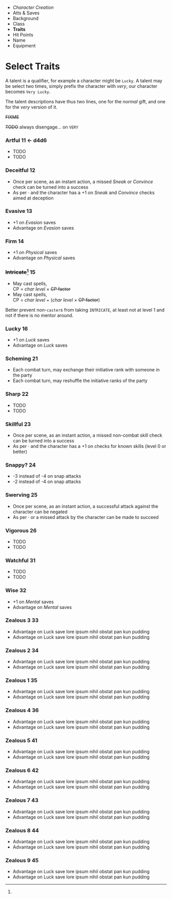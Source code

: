 
<!-- .margin.compass -->
* _Character Creation_
* Atts & Saves
* Background
* Class
* **Traits**
* Hit Points
* Name
* Equipment


# Select Traits

A talent is a qualifier, for example a character might be `Lucky`. A talent may be select two times, simply prefix the character with _very_, our character becomes `Very Lucky`.

The talent descriptions have thus two lines, one for the _normal_ gift, and one for the _very_ version of it.

~~FIXME~~

~~TODO~~ always disengage... on `VERY`

<!-- vvv ← d4d6 -->


<!-- <div.trait> -->

### Artful **11 ← d4d6**
* TODO
* TODO

<!-- </div> -->

<!-- <div.trait> -->

### Deceitful **12**
* Once per scene, as an instant action, a missed _Sneak_ or _Convince_ check can be turned into a success
* As per · and the character has a +1 on _Sneak_ and _Convince_ checks aimed at deception

<!-- </div> -->

<!-- <div.trait> -->

### Evasive **13**
* +1 on _Evasion_ saves
* Advantage on _Evasion_ saves

<!-- </div> -->

<!-- <div.trait> -->

### Firm **14**
* +1 on _Physical_ saves
* Advantage on _Physical_ saves

<!-- </div> -->

<!-- <div.trait> -->

### ~~Intricate~~[^1] **15**
* May cast spells,<br/>CP = _char level_ × ~~CP factor~~
* May cast spells,<br/>CP = _char level_ + (_char level_ × ~~CP factor~~)

[^1]:
  Better prevent non-`caster`s from taking `INTRICATE`, at least not at level 1 and not if there is no mentor around.

<!-- </div> -->

<!-- <div.trait> -->

### Lucky **16**
* +1 on _Luck_ saves
* Advantage on _Luck_ saves

<!-- </div> -->

<!-- <div.trait> -->

### Scheming **21**
* Each combat turn,  may exchange their initiative rank with someone in the party
* Each combat turn,  may reshuffle the initiative ranks of the party

<!-- </div> -->

<!-- <div.trait> -->

### Sharp **22**
* TODO
* TODO

<!-- </div> -->

<!-- <div.trait> -->

### Skillful **23**
* Once per scene, as an instant action, a missed non-combat skill check can be turned into a success
* As per · and the character has a +1 on checks for known skills (level 0 or better)

<!-- </div> -->

<!-- <div.trait> -->

### Snappy? **24**
* -3 instead of -4 on snap attacks
* -2 instead of -4 on snap attacks

<!-- </div> -->

<!-- <div.trait> -->

### Swerving **25**
* Once per scene, as an instant action, a successful attack against the character can be negated
* As per · or a missed attack by the character can be made to succeed

<!-- </div> -->

<!-- <div.trait> -->

### Vigorous **26**
* TODO
* TODO

<!-- </div> -->

<!-- <div.trait> -->

### Watchful **31**
* TODO
* TODO

<!-- </div> -->

<!-- <div.trait> -->

### Wise **32**
* +1 on _Mental_ saves
* Advantage on _Mental_ saves

<!-- </div> -->

<!-- <div.trait> -->

### Zealous 3 **33**
* Advantage on Luck save lore ipsum nihil obstat pan kun pudding
* Advantage on Luck save lore ipsum nihil obstat pan kun pudding

<!-- </div> -->

<!-- <div.trait> -->

### Zealous 2 **34**
* Advantage on Luck save lore ipsum nihil obstat pan kun pudding
* Advantage on Luck save lore ipsum nihil obstat pan kun pudding

<!-- </div> -->

<!-- <div.trait> -->

### Zealous 1 **35**
* Advantage on Luck save lore ipsum nihil obstat pan kun pudding
* Advantage on Luck save lore ipsum nihil obstat pan kun pudding

<!-- </div> -->

<!-- <div.trait> -->

### Zealous 4 **36**
* Advantage on Luck save lore ipsum nihil obstat pan kun pudding
* Advantage on Luck save lore ipsum nihil obstat pan kun pudding

<!-- </div> -->


<!-- PAGE BREAK traits -->


<!-- <div.trait> -->

### Zealous 5 **41**
* Advantage on Luck save lore ipsum nihil obstat pan kun pudding
* Advantage on Luck save lore ipsum nihil obstat pan kun pudding

<!-- </div> -->

<!-- <div.trait> -->

### Zealous 6 **42**
* Advantage on Luck save lore ipsum nihil obstat pan kun pudding
* Advantage on Luck save lore ipsum nihil obstat pan kun pudding

<!-- </div> -->

<!-- <div.trait> -->

### Zealous 7 **43**
* Advantage on Luck save lore ipsum nihil obstat pan kun pudding
* Advantage on Luck save lore ipsum nihil obstat pan kun pudding

<!-- </div> -->

<!-- <div.trait> -->

### Zealous 8 **44**
* Advantage on Luck save lore ipsum nihil obstat pan kun pudding
* Advantage on Luck save lore ipsum nihil obstat pan kun pudding

<!-- </div> -->

<!-- <div.trait> -->

### Zealous 9 **45**
* Advantage on Luck save lore ipsum nihil obstat pan kun pudding
* Advantage on Luck save lore ipsum nihil obstat pan kun pudding

<!-- </div> -->

<!-- traits: 23 -->

